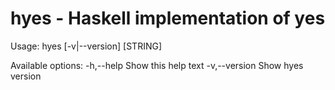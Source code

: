 # hyes - Haskell implementation of yes

Usage: hyes [-v|--version] [STRING]

Available options:
  -h,--help                Show this help text
  -v,--version             Show hyes version
